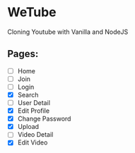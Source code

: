 # WeTube

Cloning Youtube with Vanilla and NodeJS


## Pages:

- [ ] Home
- [ ] Join
- [ ] Login
- [X] Search
- [ ] User Detail
- [X] Edit Profile
- [X] Change Password
- [X] Upload
- [ ] Video Detail
- [X] Edit Video
